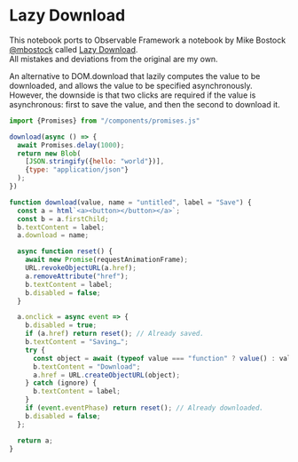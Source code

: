 # Lazy Download

<div class="tip">
  This notebook ports to Observable Framework a notebook by Mike Bostock
  <a href="https://observablehq.com/@mbostock" target="_blank" rel="noopener noreferrer">@mbostock</a> called <a href="https://observablehq.com/@mbostock/lazy-download" target="_blank" rel="noopener noreferrer">Lazy Download</a>. <br/>
  All mistakes and deviations from the original are my own.
</div>

An alternative to DOM.download that lazily computes the value to be downloaded, and allows the value to be specified asynchronously. However, the downside is that two clicks are required if the value is asynchronous: first to save the value, and then the second to download it.

```js
import {Promises} from "/components/promises.js"
```

```js echo
download(async () => {
  await Promises.delay(1000);
  return new Blob(
    [JSON.stringify({hello: "world"})], 
    {type: "application/json"}
  );
})
```

```js echo
function download(value, name = "untitled", label = "Save") {
  const a = html`<a><button></button></a>`;
  const b = a.firstChild;
  b.textContent = label;
  a.download = name;

  async function reset() {
    await new Promise(requestAnimationFrame);
    URL.revokeObjectURL(a.href);
    a.removeAttribute("href");
    b.textContent = label;
    b.disabled = false;
  }

  a.onclick = async event => {
    b.disabled = true;
    if (a.href) return reset(); // Already saved.
    b.textContent = "Saving…";
    try {
      const object = await (typeof value === "function" ? value() : value);
      b.textContent = "Download";
      a.href = URL.createObjectURL(object);
    } catch (ignore) {
      b.textContent = label;
    }
    if (event.eventPhase) return reset(); // Already downloaded.
    b.disabled = false;
  };

  return a;
}
```
